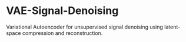 # VAE-Signal-Denoising
Variational Autoencoder for unsupervised signal denoising using latent-space compression and reconstruction.
